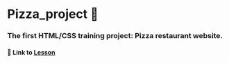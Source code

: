 # Pizza_project :pizza:

### The first HTML/CSS training project: Pizza restaurant website.
#### :orange_book: Link to [Lesson](https://www.youtube.com/watch?v=vd8qO3DCELo&t=1s)

